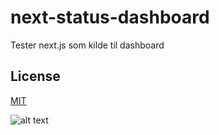 # next-status-dashboard
Tester next.js som kilde til dashboard

## License
[MIT](LICENSE)

![alt text](https://robots.kebabstudios.party/next-status-dashboard.png "Robohash image of next-status-dashboard")
